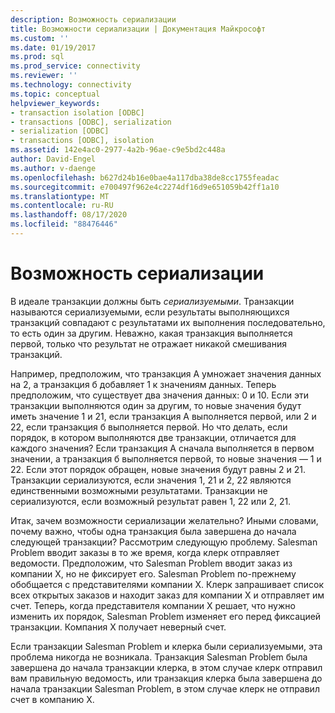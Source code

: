 ```yaml
---
description: Возможность сериализации
title: Возможности сериализации | Документация Майкрософт
ms.custom: ''
ms.date: 01/19/2017
ms.prod: sql
ms.prod_service: connectivity
ms.reviewer: ''
ms.technology: connectivity
ms.topic: conceptual
helpviewer_keywords:
- transaction isolation [ODBC]
- transactions [ODBC], serialization
- serialization [ODBC]
- transactions [ODBC], isolation
ms.assetid: 142e4ac0-2977-4a2b-96ae-c9e5bd2c448a
author: David-Engel
ms.author: v-daenge
ms.openlocfilehash: b627d24b16e0bae4a117dba38de8cc1755feadac
ms.sourcegitcommit: e700497f962e4c2274df16d9e651059b42ff1a10
ms.translationtype: MT
ms.contentlocale: ru-RU
ms.lasthandoff: 08/17/2020
ms.locfileid: "88476446"
---
```

# <a name="serializability"></a>Возможность сериализации
В идеале транзакции должны быть *сериализуемыми*. Транзакции называются сериализуемыми, если результаты выполняющихся транзакций совпадают с результатами их выполнения последовательно, то есть один за другим. Неважно, какая транзакция выполняется первой, только что результат не отражает никакой смешивания транзакций.  
  
 Например, предположим, что транзакция A умножает значения данных на 2, а транзакция б добавляет 1 к значениям данных. Теперь предположим, что существует два значения данных: 0 и 10. Если эти транзакции выполняются один за другим, то новые значения будут иметь значение 1 и 21, если транзакция A выполняется первой, или 2 и 22, если транзакция б выполняется первой. Но что делать, если порядок, в котором выполняются две транзакции, отличается для каждого значения? Если транзакция A сначала выполняется в первом значении, а транзакция б выполняется первой, то новые значения — 1 и 22. Если этот порядок обращен, новые значения будут равны 2 и 21. Транзакции сериализуются, если значения 1, 21 и 2, 22 являются единственными возможными результатами. Транзакции не сериализуются, если возможный результат равен 1, 22 или 2, 21.  
  
 Итак, зачем возможности сериализации желательно? Иными словами, почему важно, чтобы одна транзакция была завершена до начала следующей транзакции? Рассмотрим следующую проблему. Salesman Problem вводит заказы в то же время, когда клерк отправляет ведомости. Предположим, что Salesman Problem вводит заказ из компании X, но не фиксирует его. Salesman Problem по-прежнему обобщается с представителями компании X. Клерк запрашивает список всех открытых заказов и находит заказ для компании X и отправляет им счет. Теперь, когда представителя компании X решает, что нужно изменить их порядок, Salesman Problem изменяет его перед фиксацией транзакции. Компания X получает неверный счет.  
  
 Если транзакции Salesman Problem и клерка были сериализуемыми, эта проблема никогда не возникала. Транзакция Salesman Problem была завершена до начала транзакции клерка, в этом случае клерк отправил вам правильную ведомость, или транзакция клерка была завершена до начала транзакции Salesman Problem, в этом случае клерк не отправил счет в компанию X.
